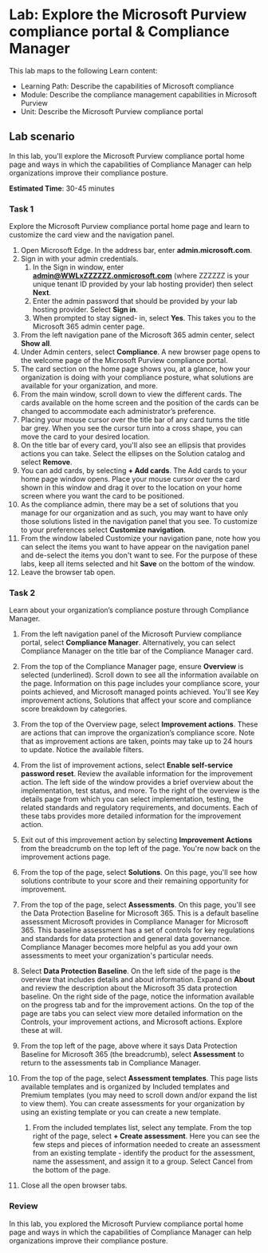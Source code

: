 <!---
---
Lab:
    Title: 'Explore the Microsoft Purview compliance portal & Compliance Manager'
    Learning Path/Module/Unit: 'Learning Path: Describe the capabilities of Microsoft compliance; Module 2: Describe the compliance management capabilities in Microsoft Purview; Unit 2: Describe the Microsoft Purview compliance portal'
---
--->

# Lab: Explore the Microsoft Purview compliance portal & Compliance Manager

This lab maps to the following Learn content:

- Learning Path: Describe the capabilities of Microsoft compliance
- Module: Describe the compliance management capabilities in Microsoft Purview
- Unit: Describe the Microsoft Purview compliance portal

## Lab scenario

In this lab, you'll explore the Microsoft Purview compliance portal home page and ways in which the capabilities of Compliance Manager can help organizations improve their compliance posture.

**Estimated Time**: 30-45 minutes

### Task 1

Explore the Microsoft Purview compliance portal home page and learn to customize the card view and the navigation panel.

1. Open Microsoft Edge. In the address bar, enter **admin.microsoft.com**.
1. Sign in with your admin credentials.
    1. In the Sign in window, enter **admin@WWLxZZZZZZ.onmicrosoft.com** (where ZZZZZZ is your unique tenant ID provided by your lab hosting provider) then select **Next**.
    1. Enter the admin password that should be provided by your lab hosting provider. Select **Sign in**.
    1. When prompted to stay signed- in, select **Yes**. This takes you to the Microsoft 365 admin center page.
1. From the left navigation pane of the Microsoft 365 admin center, select **Show all**.
1. Under Admin centers, select **Compliance**.  A new browser page opens to the welcome page of the Microsoft Purview compliance portal.  
1. The card section on the home page shows you, at a glance, how your organization is doing with your compliance posture, what solutions are available for your organization, and more.
1. From the main window, scroll down to view the different cards. The cards available on the home screen and the position of the cards can be changed to accommodate each administrator’s preference.  
1. Placing your mouse cursor over the title bar of any card turns the title bar grey.  When you see the cursor turn into a cross shape, you can move the card to your desired location.
1. On the title bar of every card, you'll also see an ellipsis that provides actions you can take.  Select the ellipses on the Solution catalog and select **Remove**.
1. You can add cards, by selecting **+ Add cards**.  The Add cards to your home page window opens.  Place your mouse cursor over the card shown in this window and drag it over to the location on your home screen where you want the card to be positioned.
1. As the compliance admin, there may be a set of solutions that you manage for our organization and as such, you may want to have only those solutions listed in the navigation panel that you see. To customize to your preferences select **Customize navigation**.  
1. From the window labeled Customize your navigation pane, note how you can select the items you want to have appear on the navigation panel and de-select the items you don't want to see. For the purpose of these labs, keep all items selected and hit **Save** on the bottom of the window.  
1. Leave the browser tab open.

### Task 2

Learn about your organization’s compliance posture through Compliance Manager.

1. From the left navigation panel of the Microsoft Purview compliance portal, select **Compliance Manager**.  Alternatively, you can select Compliance Manager on the title bar of the Compliance Manager card.

1. From the top of the Compliance Manager page, ensure **Overview** is selected (underlined). Scroll down to see all the information available on the page.  Information on this page includes your compliance score, your points achieved, and Microsoft managed points achieved.   You'll see Key improvement actions, Solutions that affect your score and compliance score breakdown by categories.

1. From the top of the Overview page, select **Improvement actions**.  These are actions that can improve the organization’s compliance score. Note that as improvement actions are taken, points may take up to 24 hours to update.  Notice the available filters.

1. From the list of improvement actions, select **Enable self-service password reset**.  Review the available information for the improvement action.  The left side of the window provides a brief overview about the implementation, test status, and more. To the right of the overview is the details page from which you can select implementation, testing, the related standards and regulatory requirements, and documents. Each of these tabs provides more detailed information for the improvement action.

1. Exit out of this improvement action by selecting **Improvement Actions** from the breadcrumb on the top left of the page.  You're now back on the improvement actions page.

1. From the top of the page, select **Solutions**. On this page, you'll see how solutions contribute to your score and their remaining opportunity for improvement.

1. From the top of the page, select **Assessments**. On this page, you'll see the Data Protection Baseline for Microsoft 365.  This is a default baseline assessment Microsoft provides in Compliance Manager for Microsoft 365.  This baseline assessment has a set of controls for key regulations and standards for data protection and general data governance. Compliance Manager becomes more helpful as you add your own assessments to meet your organization's particular needs.

1. Select **Data Protection Baseline**.  On the left side of the page is the overview that includes details and about information.  Expand on **About** and review the description about the Microsoft 35 data protection baseline.  On the right side of the page, notice the information available on the progress tab and for the improvement actions. On the top of the page are tabs you can select view more detailed information on the Controls, your improvement actions, and Microsoft actions. Explore these at will. 

1. From the top left of the page, above where it says Data Protection Baseline for Microsoft 365 (the breadcrumb), select **Assessment** to return to the assessments tab in Compliance Manager.  

1. From the top of the page, select **Assessment templates**.  This page lists available templates and is organized by Included templates and Premium templates (you may need to scroll down and/or expand the list to view them).  You can create assessments for your organization by using an existing template or you can create a new template.
    1. From the included templates list, select any template. From the top right of the page, select **+ Create assessment**.  Here you can see the few steps and pieces of information needed to create an assessment from an existing template - identify the product for the assessment, name the assessment, and assign it to a group.  Select Cancel from the bottom of the page.

1. Close all the open browser tabs.

### Review

In this lab, you explored the Microsoft Purview compliance portal home page and ways in which the capabilities of Compliance Manager can help organizations improve their compliance posture.
